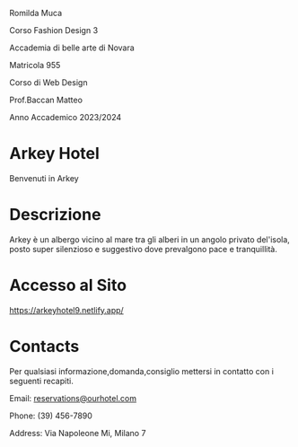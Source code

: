 Romilda Muca



Corso Fashion Design 3



Accademia di belle arte di Novara


Matricola 955 


Corso di Web Design 


Prof.Baccan Matteo 


Anno Accademico 2023/2024



# Arkey Hotel
Benvenuti in Arkey

# Descrizione
Arkey è un albergo vicino al mare tra gli alberi in un angolo privato del'isola, posto super silenzioso e suggestivo dove prevalgono pace e tranquillità.

# Accesso al Sito
https://arkeyhotel9.netlify.app/

# Contacts
Per qualsiasi informazione,domanda,consiglio mettersi in contatto con i seguenti recapiti.

 Email: reservations@ourhotel.com

Phone: (39) 456-7890

Address: Via Napoleone Mi, Milano 7
 
